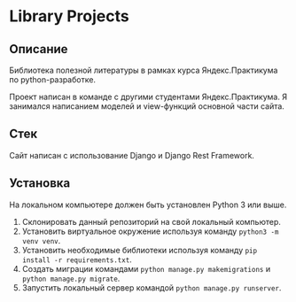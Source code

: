# Library Projects
## Описание
Библиотека полезной литературы в рамках курса Яндекс.Практикума по python-разработке.

Проект написан в команде с другими студентами Яндекс.Практикума. Я занимался написанием моделей и view-функций основной части сайта.

## Стек
Сайт написан с использование Django и Django Rest Framework.

## Установка
На локальном компьютере должен быть установлен Python 3 или выше.

1. Склонировать данный репозиторий на свой локальный компьютер.
2. Установить виртуальное окружение используя команду `python3 -m venv venv`.
3. Установить необходимые библиотеки используя команду `pip install -r requirements.txt`.
4. Создать миграции командами `python manage.py makemigrations` и `python manage.py migrate`.
5. Запустить локальный сервер командой `python manage.py runserver`.
